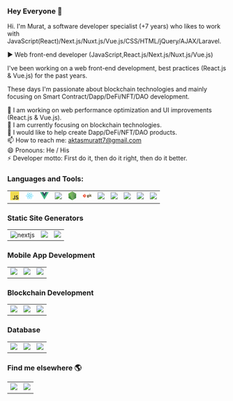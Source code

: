 <h3>Hey Everyone 👋</h3>

Hi. I'm Murat, a software developer specialist (+7 years) who likes to work with JavaScript(React)/Next.js/Nuxt.js/Vue.js/CSS/HTML/jQuery/AJAX/Laravel.

  ► Web front-end developer (JavaScript,React.js/Next.js/Nuxt.js/Vue.js)
 
I've been working on a web front-end development, best practices (React.js & Vue.js) for the past years.

These days I'm passionate about blockchain technologies and mainly focusing on Smart Contract/Dapp/DeFi/NFT/DAO development.<br>

🌱 I am working on web performance optimization and UI improvements (React.js & Vue.js).<br>
🌱 I am currently focusing on blockchain technologies.<br>
🤔 I would like to help create Dapp/DeFi/NFT/DAO products.<br>
📫 How to reach me: aktasmuratt7@gmail.com<br>
😄 Pronouns: He / His<br>
⚡ Developer motto: First do it, then do it right, then do it better.<br>


<h3>Languages and Tools:</h3>
 
 <table>
  <tr>
    <td><img src="https://raw.githubusercontent.com/github/explore/80688e429a7d4ef2fca1e82350fe8e3517d3494d/topics/javascript/javascript.png" style="width:20px">
    </td>
    <td><img src="https://raw.githubusercontent.com/github/explore/80688e429a7d4ef2fca1e82350fe8e3517d3494d/topics/react/react.png" style="width:20px"
    </td>
    <td><img src="https://raw.githubusercontent.com/github/explore/80688e429a7d4ef2fca1e82350fe8e3517d3494d/topics/vue/vue.png"  style="width:20px">
    </td>
       <td><a href="https://tailwindcss.com/docs/guides/create-react-app" target="_blank"><img src="https://seeklogo.com/images/T/tailwind-css-logo-5AD4175897-seeklogo.com.png"  style="width:20px">
          </a>
    </td>
      <td><img src="https://raw.githubusercontent.com/github/explore/80688e429a7d4ef2fca1e82350fe8e3517d3494d/topics/nodejs/nodejs.png"  style="width:20px">
    </td>
       <td><img src="https://raw.githubusercontent.com/github/explore/80688e429a7d4ef2fca1e82350fe8e3517d3494d/topics/git/git.png"  style="width:20px">
    </td>
       </td>
       <td><img src="https://cdn-icons-png.flaticon.com/512/732/732212.png"  style="width:20px">
    </td>

  </td>
       </td>
       <td><img src="https://static-00.iconduck.com/assets.00/file-type-css-icon-1806x2048-r5fwjl3p.png"  style="width:20px">
    </td>
      </td>
       </td>
       <td><img src="https://upload.wikimedia.org/wikipedia/commons/thumb/9/96/Sass_Logo_Color.svg/1280px-Sass_Logo_Color.svg.png"  style="width:20px">
    </td>
     </td>
       </td>
       <td><img src="https://getbootstrap.com/docs/5.2/assets/brand/bootstrap-logo-shadow.png"  style="width:20px">
    </td>
       </td>
       </td>
       <td><img src="https://static-00.iconduck.com/assets.00/nodejs-icon-2048x2048-rueyo8fw.png"  style="width:20px">
    </td>
  </tr>
</table>

<h3>Static Site Generators</h3>

 <table>
  <tr>
    <td><img src="https://www.datocms-assets.com/75941/1657707878-nextjs_logo.png" style="width:20px" alt="nextjs"></td>
    <td><img src="https://uxwing.com/wp-content/themes/uxwing/download/brands-and-social-media/nuxt-js-icon.png" style="width:20px"></td>
      <td><img src="https://static-00.iconduck.com/assets.00/hugo-icon-456x512-ghgrm1yx.png" style="width:20px"></td>
  </tr>
</table>


<h3>Mobile App Development</h3>

 <table>
  <tr>
    <td><img src="https://static-00.iconduck.com/assets.00/android-icon-2018x2048-jvek6bmt.png" style="width:20px"></td>
    <td><img src="https://storage.googleapis.com/cms-storage-bucket/a9d6ce81aee44ae017ee.png" style="width:20px"></td>
     <td><img src="https://upload.wikimedia.org/wikipedia/commons/thumb/a/a7/React-icon.svg/2300px-React-icon.svg.png" style="width:20px"></td>
  </tr>
</table>

<h3>Blockchain Development</h3>

 <table>
  <tr>
    <td><img src="https://camo.githubusercontent.com/231072a03ebbd61574c68f1042e53c14d3f2e5e43b7ef6807516de3c06a62a44/68747470733a2f2f696d672e736869656c64732e696f2f62616467652f4c616e67756167652d536f6c69646974792d696e666f726d6174696f6e616c3f7374796c653d666c6174266c6f676f3d736f6c6964697479266c6f676f436f6c6f723d776869746526636f6c6f723d336261633361"></td>
    <td><img src="https://camo.githubusercontent.com/d77b9ed09434b6c29f716292cc59c7894b7b2557bf41bd5c435a5ec3d7f88743/68747470733a2f2f696d672e736869656c64732e696f2f62616467652f4e6574776f726b2d426974436f696e2d696e666f726d6174696f6e616c3f7374796c653d666c6174266c6f676f3d626974636f696e266c6f676f436f6c6f723d776869746526636f6c6f723d336261633361" </td>
     <td><img src="https://camo.githubusercontent.com/e5fa2a27cb27457ee4ffa3af98d15648f0191cae0e4394048653959535b8a196/68747470733a2f2f696d672e736869656c64732e696f2f62616467652f4e6574776f726b2d457468657265756d2d696e666f726d6174696f6e616c3f7374796c653d666c6174266c6f676f3d657468657265756d266c6f676f436f6c6f723d776869746526636f6c6f723d336261633361" </td>
  </tr>
</table>


<h3>Database</h3>

 <table>
  <tr>
    <td><img src="https://www.svgrepo.com/show/331488/mongodb.svg" style="width:20px"></td>
    <td><img src="https://storage.googleapis.com/cms-storage-bucket/a9d6ce81aee44ae017ee.png" style="width:20px"></td>
     <td><img src="https://upload.wikimedia.org/wikipedia/commons/thumb/a/a7/React-icon.svg/2300px-React-icon.svg.png" style="width:20px"></td>
  </tr>
</table>



<h3>Find me elsewhere 🌎</h3>

 <table>
  <tr>
    <td><a href="https://www.linkedin.com/in/murataktaş/" target="_blank"><img src="https://cdn1.iconfinder.com/data/icons/logotypes/32/circle-linkedin-512.png" style="width:20px"></a></td>
    <td><a href="https://twitter.com/murtaktas7" target="_blank"><img src="https://cdn.icon-icons.com/icons2/1109/PNG/512/1486053611-twitter_79195.png" style="width:20px"></a> </td>

  </tr>
</table>
 


